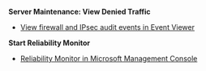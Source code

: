 __Server Maintenance: View Denied Traffic__
- [View firewall and IPsec audit events in Event Viewer](https://technet.microsoft.com/en-us/library/ff428143(v=ws.10).aspx)

__Start Reliability Monitor__
- [Reliability Monitor in Microsoft Management Console](https://technet.microsoft.com/en-us/library/cc748864(v=ws.10).aspx)
